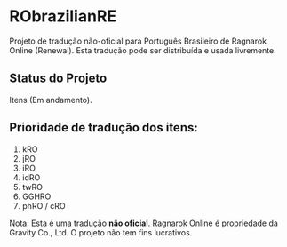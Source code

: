 # RObrazilianRE
Projeto de tradução não-oficial para Português Brasileiro de Ragnarok Online (Renewal).
Esta tradução pode ser distribuída e usada livremente.


## Status do Projeto
Itens (Em andamento).

## Prioridade de tradução dos itens:
1. kRO
2. jRO
3. iRO
4. idRO
5. twRO
6. GGHRO
7. phRO / cRO

Nota: Esta é uma tradução **não oficial**. Ragnarok Online é propriedade da Gravity Co., Ltd. O projeto não tem fins lucrativos.
